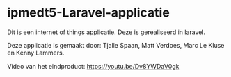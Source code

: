 # ipmedt5-Laravel-applicatie
Dit is een internet of things applicatie.
Deze is gerealiseerd in laravel.

Deze applicatie is gemaakt door: Tjalle Spaan, Matt Verdoes, Marc Le Kluse en Kenny Lammers.

Video van het eindproduct: https://youtu.be/Dv8YWDaV0gk 

